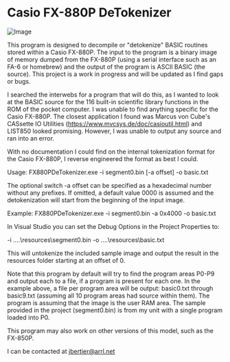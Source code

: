 # Casio FX-880P DeTokenizer

![Image](https://github.com/user-attachments/assets/640a7728-1324-42bf-9c14-ec601b730d42)

This program is designed to decompile or "detokenize" BASIC routines stored within a Casio FX-880P.  The input to the program is a binary image of memory dumped from the FX-880P (using a serial interface such as an FA-6 or homebrew) and the output of the program is ASCII BASIC (the source).  This project is a work in progress and will be updated as I find gaps or bugs.

I searched the interwebs for a program that will do this, as I wanted to look at the BASIC source for the 116 built-in scientific library functions in the ROM of the pocket computer.  I was unable to find anything specific for the Casio FX-880P.  The closest application I found was Marcus von Cube's CASsette IO Utilities (https://www.mvcsys.de/doc/casioutil.html) and LIST850 looked promising.  However, I was unable to output any source and ran into an error.

With no documentation I could find on the internal tokenization format for the Casio FX-880P, I reverse engineered the format as best I could.

Usage: FX880PDeTokenizer.exe -i segment0.bin [-a offset] -o basic.txt

The optional switch -a offset can be specified as a hexadecimal number without any prefixes. If omitted, a default value 0000 is assumed and the detokenization will start from the beginning of the input image. 

Example: FX880PDeTokenizer.exe -i segment0.bin -a 0x4000 -o basic.txt

In Visual Studio you can set the Debug Options in the Project Properties to:

-i ..\..\resources\segment0.bin -o ..\..\resources\basic.txt

This will untokenize the included sample image and output the result in the resources folder starting at an offset of 0.

Note that this program by default will try to find the program areas P0-P9 and output each to a file, if a program is present for each one.  In the example above, a file per program area will be output: basic0.txt through basic9.txt (assuming all 10 program areas had source within them).  The program is assuming that the image is the user RAM area.  The sample provided in the project (segment0.bin) is from my unit with a single program loaded into P0.

This program may also work on other versions of this model, such as the FX-850P.

I can be contacted at jbertier@arrl.net
